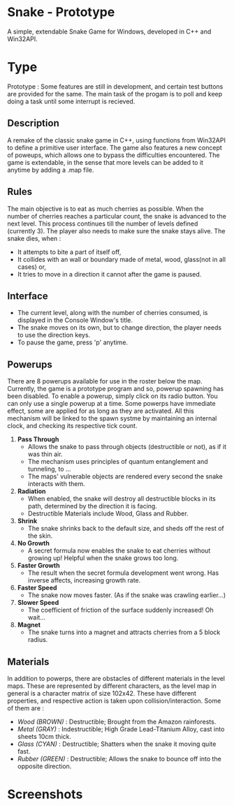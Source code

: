 # Snake - Prototype
A simple, extendable Snake Game for Windows, developed in C++ and Win32API.

# Type
Prototype : Some features are still in development, and certain test buttons are provided for the same.
The main task of the progam is to poll and keep doing a task until some interrupt is recieved.

## Description
A remake of the classic snake game in C++, using functions from Win32API to define a primitive user interface. The game also features a new concept of poweups, which allows one to bypass the difficulties encountered. The game is extendable, in the sense that more levels can be added to it anytime by adding a .map file.

## Rules
The main objective is to eat as much cherries as possible. When the number of cherries reaches a particular count, the snake 
is advanced to the next level. This process continues till the number of levels defined (currently 3). The player also needs to make
sure the snake stays alive. The snake dies, when : 
- It attempts to bite a part of itself off,
- It collides with an wall or boundary made of metal, wood, glass(not in all cases) or,
- It tries to move in a direction it cannot after the game is paused.

## Interface
- The current level, along with the number of cherries consumed, is displayed in the Console Window's title. 
- The snake moves on its own, but to change direction, the player needs to use the direction keys.
- To pause the game, press 'p' anytime.

## Powerups
There are 8 powerups available for use in the roster below the map. Currently, the game is a prototype program and so, powerup 
spawning has been disabled. To enable a powerup, simply click on its radio button. You can only use a single powerup at a time.
Some powerps have immediate effect, some are applied for as long as they are activated. All this mechanism will be linked to the spawn 
systme by maintaining an internal clock, and checking its respective tick count.
1. **Pass Through**
   - Allows the snake to pass through objects (destructible or not), as if it was thin air. 
   - The mechanism uses principles of quantum entanglement and tunneling, to ...
   - The maps' vulnerable objects are rendered every second the snake interacts with them.
2. **Radiation**
   - When enabled, the snake will destroy all destructible blocks in its path, determined by the direction it is facing.
   - Destructible Materials include Wood, Glass and Rubber.
3. **Shrink**
   - The snake shrinks back to the default size, and sheds off the rest of the skin.
4. **No Growth**
   - A secret formula now enables the snake to eat cherries without growing up! Helpful when the snake grows too long.
5. **Faster Growth**
   - The result when the secret formula development went wrong. Has inverse affects, increasing growth rate.
6. **Faster Speed**
   - The snake now moves faster. (As if the snake was crawling earlier...)
7. **Slower Speed**
   - The coefficient of friction of the surface suddenly increased! Oh wait...
8. **Magnet**
   - The snake turns into a magnet and attracts cherries from a 5 block radius.

## Materials 
In addition to powerps, there are obstacles of different materials in the level maps. These are represented by different characters, 
as the level map in general is a character matrix of size 102x42. These have different properties, and respective action is taken 
upon collision/interaction. Some of them are : 
- *Wood (BROWN)*   : Destructible; Brought from the Amazon rainforests.
- *Metal (GRAY)*   : Indestructible; High Grade Lead-Titanium Alloy, cast into sheets 10cm thick.
- *Glass (CYAN)*   : Destructible; Shatters when the snake it moving quite fast.
- *Rubber (GREEN)* : Destructible; Allows the snake to bounce off into the opposite direction. 

# Screenshots
